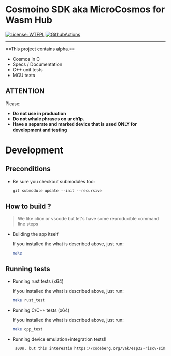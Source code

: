 # Cosmoino SDK aka MicroCosmos for Wasm Hub

[![License: WTFPL](https://img.shields.io/badge/License-WTFPL-brightgreen.svg)](http://www.wtfpl.net/about/)
[![GithubActions](https://github.com/AquaOnJuno/cosmoino-pio/actions/workflows/main.yml/badge.svg)](https://github.com/AquaOnJuno/cosmoino-pio/blob/main/.github/workflows/main.yaml)

---

==This project contains alpha.==

- Cosmos in C
- Specs / Documentation
- C++ unit tests
- MCU tests

## ATTENTION

Please:

- **Do not use in production**
- **Do not whale phrases on ur ch1p.**
- **Have a separate and marked device that is used ONLY for development and testing**

# Development

## Preconditions

- Be sure you checkout submodules too:

    ```
    git submodule update --init --recursive
    ```
    
## How to build ?

> We like clion or vscode but let's have some reproducible command line steps
>

- Building the app itself

    If you installed the what is described above, just run:
    ```bash
    make
    ```

## Running tests

- Running rust tests (x64)

    If you installed the what is described above, just run:
    ```bash
    make rust_test
    ```

- Running C/C++ tests (x64)

    If you installed the what is described above, just run:
    ```bash
    make cpp_test
    ```

- Running device emulation+integration tests!!

   ```bash
    s00n, but this interestin https://codeberg.org/vak/esp32-riscv-sim/src/branch/main/idf-environment.sh
    ```

